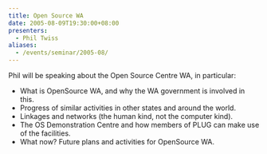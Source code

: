 ```yaml
---
title: Open Source WA
date: 2005-08-09T19:30:00+08:00
presenters:
  - Phil Twiss
aliases:
  - /events/seminar/2005-08/
---
```


Phil will be speaking about the Open Source Centre WA<!--more-->, in
particular:

-   What is OpenSource WA, and why the WA government is involved in
    this.
-   Progress of similar activities in other states and around the world.
-   Linkages and networks (the human kind, not the computer kind).
-   The OS Demonstration Centre and how members of PLUG can make use of
    the facilities.
-   What now? Future plans and activities for OpenSource WA.

<!-- **Where:** Open Source WA Centre, Tech Park -->

